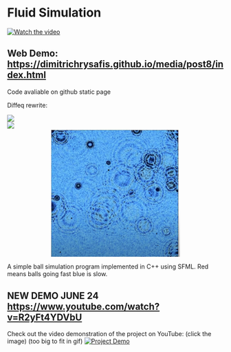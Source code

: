 # Fluid Simulation

<a href="https://youtu.be/IHNFb7Ru-Q8">
  <img src="https://img.youtube.com/vi/IHNFb7Ru-Q8/0.jpg" alt="Watch the video" style="width: 500px; height: auto;">
</a>


## Web Demo: https://dimitrichrysafis.github.io/media/post8/index.html
Code avaliable on github static page

Diffeq rewrite:
<div style="display: flex; justify-content: center;">
    <img src="images/video.gif" width="1000">
</div>

<div style="display: flex; justify-content: center;">
    <img src="pde.gif" width="1000">
</div>


<div style="display: flex; justify-content: center;">
      <img src="images/1.png" width="300">
</div>

A simple ball simulation program implemented in C++ using SFML.
Red means balls going fast blue is slow.

## NEW DEMO JUNE 24 https://www.youtube.com/watch?v=R2yFt4YDVbU

Check out the video demonstration of the project on YouTube: (click the image)
(too big to fit in gif)
[![Project Demo](https://img.youtube.com/vi/HHiKBfknxA0/0.jpg)](https://youtu.be/HHiKBfknxA0)

